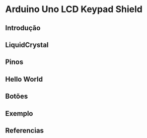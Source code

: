 # Arduino Uno LCD Keypad Shield

## Introdução

## LiquidCrystal

## Pinos

## Hello World

## Botões

## Exemplo

## Referencias
